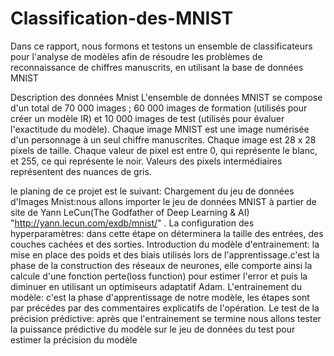 # Classification-des-MNIST
Dans ce rapport, nous formons et testons un ensemble de classificateurs pour l'analyse de modèles afin de résoudre les problèmes de reconnaissance de chiffres manuscrits, en utilisant la base de données MNIST

Description des données Mnist
L'ensemble de données MNIST se compose d'un total de 70 000 images ; 60 000 images de formation (utilisés pour créer un modèle IR) et 10 000 images de test (utilisés pour évaluer l'exactitude du modèle). Chaque image MNIST est une image numérisée d'un personnage à un seul chiffre manuscrites. Chaque image est 28 x 28 pixels de taille. Chaque valeur de pixel est entre 0, qui représente le blanc, et 255, ce qui représente le noir. Valeurs des pixels intermédiaires représentent des nuances de gris.

le planing de ce projet est le suivant:
Chargement du jeu de données d'Images Mnist:nous allons importer le jeu de données MNIST à partier de site de Yann LeCun(The Godfather of Deep Learning & AI)  "http://yann.lecun.com/exdb/mnist/" .
La configuration des hyperparamètres: dans cette étape on déterminera la taille des entrées, des couches cachées et des sorties.
Introduction du modèle d'entrainement:  la mise en place des poids et des biais utilisés lors de l'apprentissage.c'est la phase de la construction des réseaux de neurones, elle comporte ainsi la calcule d'une fonction perte(loss function) pour estimer l'error et puis la diminuer en utilisant un optimiseurs adaptatif Adam.
L'entrainement du modèle: c'est la phase d'apprentissage de notre modèle, les étapes sont par précédes par des commentaires explicatifs de  l'opération.
Le test de la précision prédictive: après que l'entrainement se termine nous allons tester la puissance prédictive du modèle sur le jeu de données du test pour estimer la précision du modèle
